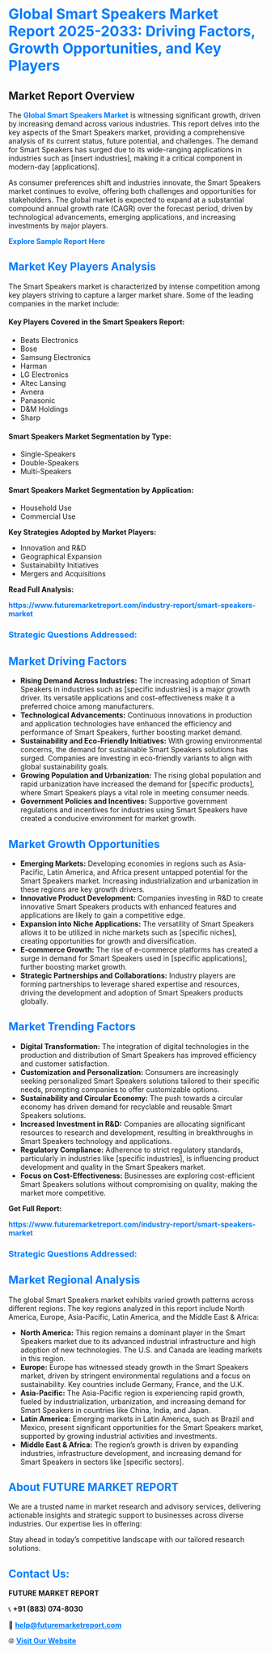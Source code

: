 <h1 style="color: #007BFF;">Global Smart Speakers Market Report 2025-2033: Driving Factors, Growth Opportunities, and Key Players</h1>

<section id="overview">
<h2>Market Report Overview</h2>
<p>The <a href="https://www.futuremarketreport.com/industry-report/smart-speakers-market" style="color: #007BFF; text-decoration: none;"><strong>Global Smart Speakers Market</strong></a> is witnessing significant growth, driven by increasing demand across various industries. This report delves into the key aspects of the Smart Speakers market, providing a comprehensive analysis of its current status, future potential, and challenges. The demand for Smart Speakers has surged due to its wide-ranging applications in industries such as [insert industries], making it a critical component in modern-day [applications].</p>
<p>As consumer preferences shift and industries innovate, the Smart Speakers market continues to evolve, offering both challenges and opportunities for stakeholders. The global market is expected to expand at a substantial compound annual growth rate (CAGR) over the forecast period, driven by technological advancements, emerging applications, and increasing investments by major players.</p>
</section>

<section id="overview">
<p><a href="https://www.futuremarketreport.com/request-sample/reportId=109850" style="color: #007BFF; text-decoration: none;"><strong>Explore Sample Report Here</strong></a></p>
</section>

<section id="key-players">
<h2 style="color: #007BFF;">Market Key Players Analysis</h2>
<p>The Smart Speakers market is characterized by intense competition among key players striving to capture a larger market share. Some of the leading companies in the market include:</p>
<h4>Key Players Covered in the Smart Speakers Report:</h4>
<ul><li>Beats Electronics</li><li>Bose</li><li>Samsung Electronics</li><li>Harman</li><li>LG Electronics</li><li>Altec Lansing</li><li>Avnera</li><li>Panasonic</li><li>D&amp;M Holdings</li><li>Sharp</li></ul>
<h4>Smart Speakers Market Segmentation by Type:</h4>
<ul><li>Single-Speakers</li><li>Double-Speakers</li><li>Multi-Speakers</li></ul>

<h4>Smart Speakers Market Segmentation by Application:</h4>
<ul><li>Household Use</li><li>Commercial Use</li></ul>
<p><strong>Key Strategies Adopted by Market Players:</strong></p>
<ul>
<li>Innovation and R&D</li>
<li>Geographical Expansion</li>
<li>Sustainability Initiatives</li>
<li>Mergers and Acquisitions</li>
</ul>
</section>

<section>
<p><strong>Read Full Analysis: </strong></p><a href="https://www.futuremarketreport.com/industry-report/smart-speakers-market" style="color: #007BFF; text-decoration: none;"><strong>https://www.futuremarketreport.com/industry-report/smart-speakers-market</strong></a>
<h3 style="color: #007BFF;">Strategic Questions Addressed:</h3>
</section>

<section id="driving-factors">
<h2 style="color: #007BFF;">Market Driving Factors</h2>
<ul>
<li><strong>Rising Demand Across Industries:</strong> The increasing adoption of Smart Speakers in industries such as [specific industries] is a major growth driver. Its versatile applications and cost-effectiveness make it a preferred choice among manufacturers.</li>
<li><strong>Technological Advancements:</strong> Continuous innovations in production and application technologies have enhanced the efficiency and performance of Smart Speakers, further boosting market demand.</li>
<li><strong>Sustainability and Eco-Friendly Initiatives:</strong> With growing environmental concerns, the demand for sustainable Smart Speakers solutions has surged. Companies are investing in eco-friendly variants to align with global sustainability goals.</li>
<li><strong>Growing Population and Urbanization:</strong> The rising global population and rapid urbanization have increased the demand for [specific products], where Smart Speakers plays a vital role in meeting consumer needs.</li>
<li><strong>Government Policies and Incentives:</strong> Supportive government regulations and incentives for industries using Smart Speakers have created a conducive environment for market growth.</li>
</ul>
</section>

<section id="growth-opportunities">
<h2 style="color: #007BFF;">Market Growth Opportunities</h2>
<ul>
<li><strong>Emerging Markets:</strong> Developing economies in regions such as Asia-Pacific, Latin America, and Africa present untapped potential for the Smart Speakers market. Increasing industrialization and urbanization in these regions are key growth drivers.</li>
<li><strong>Innovative Product Development:</strong> Companies investing in R&D to create innovative Smart Speakers products with enhanced features and applications are likely to gain a competitive edge.</li>
<li><strong>Expansion into Niche Applications:</strong> The versatility of Smart Speakers allows it to be utilized in niche markets such as [specific niches], creating opportunities for growth and diversification.</li>
<li><strong>E-commerce Growth:</strong> The rise of e-commerce platforms has created a surge in demand for Smart Speakers used in [specific applications], further boosting market growth.</li>
<li><strong>Strategic Partnerships and Collaborations:</strong> Industry players are forming partnerships to leverage shared expertise and resources, driving the development and adoption of Smart Speakers products globally.</li>
</ul>
</section>

<section id="trending-factors">
<h2 style="color: #007BFF;">Market Trending Factors</h2>
<ul>
<li><strong>Digital Transformation:</strong> The integration of digital technologies in the production and distribution of Smart Speakers has improved efficiency and customer satisfaction.</li>
<li><strong>Customization and Personalization:</strong> Consumers are increasingly seeking personalized Smart Speakers solutions tailored to their specific needs, prompting companies to offer customizable options.</li>
<li><strong>Sustainability and Circular Economy:</strong> The push towards a circular economy has driven demand for recyclable and reusable Smart Speakers solutions.</li>
<li><strong>Increased Investment in R&D:</strong> Companies are allocating significant resources to research and development, resulting in breakthroughs in Smart Speakers technology and applications.</li>
<li><strong>Regulatory Compliance:</strong> Adherence to strict regulatory standards, particularly in industries like [specific industries], is influencing product development and quality in the Smart Speakers market.</li>
<li><strong>Focus on Cost-Effectiveness:</strong> Businesses are exploring cost-efficient Smart Speakers solutions without compromising on quality, making the market more competitive.</li>
</ul>
</section>

<section>
<p><strong>Get Full Report: </strong></p><a href="https://www.futuremarketreport.com/industry-report/smart-speakers-market" style="color: #007BFF; text-decoration: none;"><strong>https://www.futuremarketreport.com/industry-report/smart-speakers-market</strong></a>
<h3 style="color: #007BFF;">Strategic Questions Addressed:</h3>
</section>


<section id="regional-analysis">
<h2 style="color: #007BFF;">Market Regional Analysis</h2>
<p>The global Smart Speakers market exhibits varied growth patterns across different regions. The key regions analyzed in this report include North America, Europe, Asia-Pacific, Latin America, and the Middle East & Africa:</p>
<ul>
<li><strong>North America:</strong> This region remains a dominant player in the Smart Speakers market due to its advanced industrial infrastructure and high adoption of new technologies. The U.S. and Canada are leading markets in this region.</li>
<li><strong>Europe:</strong> Europe has witnessed steady growth in the Smart Speakers market, driven by stringent environmental regulations and a focus on sustainability. Key countries include Germany, France, and the U.K.</li>
<li><strong>Asia-Pacific:</strong> The Asia-Pacific region is experiencing rapid growth, fueled by industrialization, urbanization, and increasing demand for Smart Speakers in countries like China, India, and Japan.</li>
<li><strong>Latin America:</strong> Emerging markets in Latin America, such as Brazil and Mexico, present significant opportunities for the Smart Speakers market, supported by growing industrial activities and investments.</li>
<li><strong>Middle East & Africa:</strong> The region’s growth is driven by expanding industries, infrastructure development, and increasing demand for Smart Speakers in sectors like [specific sectors].</li>
</ul>
</section>

<footer>
<h2 style="color: #007BFF;">About FUTURE MARKET REPORT</h2>
<p>We are a trusted name in market research and advisory services, delivering actionable insights and strategic support to businesses across diverse industries. Our expertise lies in offering:</p>

<p>Stay ahead in today’s competitive landscape with our tailored research solutions.</p>

<h2 style="color: #007BFF;">Contact Us:</h2>
<p><strong>FUTURE MARKET REPORT</strong></p>
<p>📞 <strong>+91 (883) 074-8030</strong></p>
<p>📧 <strong><a href="mailto:help@futuremarketreport.com" style="color: #007BFF;">help@futuremarketreport.com</a></strong></p>
<p>🌐 <strong><a href="https://www.futuremarketreport.com/" style="color: #007BFF;">Visit Our Website</a></strong></p>
</footer>